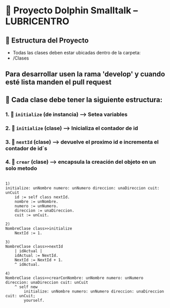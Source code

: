 # 🐬 Proyecto Dolphin Smalltalk – LUBRICENTRO

## 📁 Estructura del Proyecto

- Todas las clases deben estar ubicadas dentro de la carpeta:
- /Clases
  
## Para desarrollar usen la rama 'develop' y cuando esté lista manden el pull request

## 🔧 Cada clase debe tener la siguiente estructura:

### 1. 🧩 `initialize` (de instancia) --> Setea variables 

### 2. 🧩 `initialize` (clase) --> Inicializa el contador de id

### 3. 🧩 `nextId` (clase) --> devuelve el proximo id e incrementa el contador de id´s

### 4. 🧩 `crear` (clase) --> encapsula la creación del objeto en un solo metodo 

```smalltalk

1)
initialize: unNombre numero: unNumero direccion: unaDireccion cuit: unCuit
	id := self class nextId.
	nombre := unNombre.
	numero := unNumero.
	direccion := unaDireccion.
	cuit := unCuit.

2)
NombreClase class>>initialize
	NextId := 1.

3)
NombreClase class>>nextId
	| idActual |
	idActual := NextId.
	NextId := NextId + 1.
	^ idActual.

4)
NombreClase class>>crearConNombre: unNombre numero: unNumero direccion: unaDireccion cuit: unCuit
	^ self new
		initialize: unNombre numero: unNumero direccion: unaDireccion cuit: unCuit;
		yourself.



